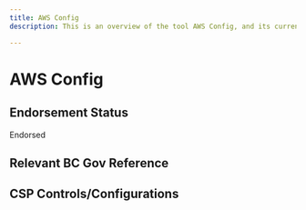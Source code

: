 ```yaml
---
title: AWS Config
description: This is an overview of the tool AWS Config, and its current status  within BC Gov.

---
```

<!---
Note: this is a generated file.  You should not edit it directly.  Please check https://github.com/bcgov/cloud-pathfinder for details.
-->
# AWS Config



## Endorsement Status
Endorsed

## Relevant BC Gov Reference


## CSP Controls/Configurations
